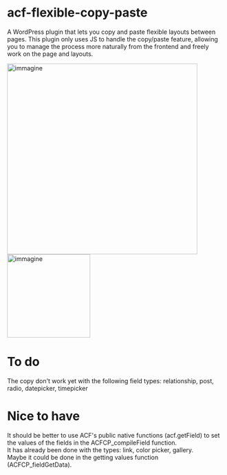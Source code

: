 # acf-flexible-copy-paste
A WordPress plugin that lets you copy and paste flexible layouts between pages.
This plugin only uses JS to handle the copy/paste feature, allowing you to manage the process more naturally from the frontend and freely work on the page and layouts.

<img width="442" alt="immagine" src="https://github.com/user-attachments/assets/ebf318d8-fd7a-4c8b-81b1-dd3a8e04ee78">
<br />
<img width="193" alt="immagine" src="https://github.com/user-attachments/assets/00f2d9f5-5dc7-4988-9dc9-c7dc76f0e69f">

# To do
The copy don't work yet with the following field types: relationship, post, radio, datepicker, timepicker

# Nice to have
It should be better to use ACF's public native functions (acf.getField) to set the values of the fields in the ACFCP_compileField function.  
It has already been done with the types: link, color picker, gallery.  
Maybe it could be done in the getting values function (ACFCP_fieldGetData).
